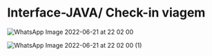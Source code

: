 # Interface-JAVA/ Check-in viagem

![WhatsApp Image 2022-06-21 at 22 02 00](https://user-images.githubusercontent.com/101260452/181360466-2de2b9dc-108d-41d8-b30d-5bfb4cae391f.jpeg)

![WhatsApp Image 2022-06-21 at 22 02 00 (1)](https://user-images.githubusercontent.com/101260452/181360455-dbcfedcb-44e6-462d-acf6-e12229a31aa1.jpeg)

